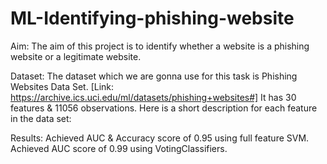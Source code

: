 # ML-Identifying-phishing-website

Aim:
The aim of this project is to identify whether a website is a phishing website or a legitimate
website.

Dataset:
The dataset which we are gonna use for this task is Phishing Websites Data Set. [Link:
https://archive.ics.uci.edu/ml/datasets/phishing+websites#] It has 30 features & 11056 observations. Here
is a short description for each feature in the data set:

Results:
Achieved AUC & Accuracy score of 0.95 using full feature SVM.
Achieved AUC score of 0.99 using VotingClassifiers.
